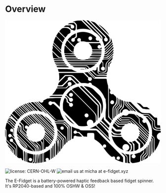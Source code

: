 # Overview

![E-Fidget logo, fidget spinner with circuit board traces running throughout, spinning](/img/logo.svg "logo-homepage")

![license: CERN-OHL-W](https://img.shields.io/badge/license-CERN--OHL--W-brightgreen?style=flat-square)
![email us at micha at e-fidget.xyz](https://img.shields.io/badge/email%20us-micha%40e--fidget.xyz-brightgreen?style=flat-square)

The E-Fidget is a battery-powered haptic feedback based fidget spinner. It's RP2040-based and 100% OSHW & OSS!

